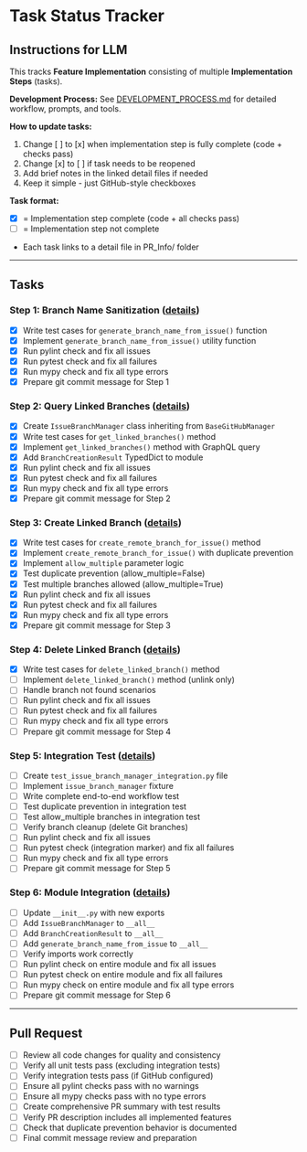 # Task Status Tracker

## Instructions for LLM

This tracks **Feature Implementation** consisting of multiple **Implementation Steps** (tasks).

**Development Process:** See [DEVELOPMENT_PROCESS.md](./DEVELOPMENT_PROCESS.md) for detailed workflow, prompts, and tools.

**How to update tasks:**
1. Change [ ] to [x] when implementation step is fully complete (code + checks pass)
2. Change [x] to [ ] if task needs to be reopened
3. Add brief notes in the linked detail files if needed
4. Keep it simple - just GitHub-style checkboxes

**Task format:**
- [x] = Implementation step complete (code + all checks pass)
- [ ] = Implementation step not complete
- Each task links to a detail file in PR_Info/ folder

---

## Tasks

### Step 1: Branch Name Sanitization ([details](steps/step_1.md))
- [x] Write test cases for `generate_branch_name_from_issue()` function
- [x] Implement `generate_branch_name_from_issue()` utility function
- [x] Run pylint check and fix all issues
- [x] Run pytest check and fix all failures
- [x] Run mypy check and fix all type errors
- [x] Prepare git commit message for Step 1

### Step 2: Query Linked Branches ([details](steps/step_2.md))
- [x] Create `IssueBranchManager` class inheriting from `BaseGitHubManager`
- [x] Write test cases for `get_linked_branches()` method
- [x] Implement `get_linked_branches()` method with GraphQL query
- [x] Add `BranchCreationResult` TypedDict to module
- [x] Run pylint check and fix all issues
- [x] Run pytest check and fix all failures
- [x] Run mypy check and fix all type errors
- [x] Prepare git commit message for Step 2

### Step 3: Create Linked Branch ([details](steps/step_3.md))
- [x] Write test cases for `create_remote_branch_for_issue()` method
- [x] Implement `create_remote_branch_for_issue()` with duplicate prevention
- [x] Implement `allow_multiple` parameter logic
- [x] Test duplicate prevention (allow_multiple=False)
- [x] Test multiple branches allowed (allow_multiple=True)
- [x] Run pylint check and fix all issues
- [x] Run pytest check and fix all failures
- [x] Run mypy check and fix all type errors
- [x] Prepare git commit message for Step 3

### Step 4: Delete Linked Branch ([details](steps/step_4.md))
- [x] Write test cases for `delete_linked_branch()` method
- [ ] Implement `delete_linked_branch()` method (unlink only)
- [ ] Handle branch not found scenarios
- [ ] Run pylint check and fix all issues
- [ ] Run pytest check and fix all failures
- [ ] Run mypy check and fix all type errors
- [ ] Prepare git commit message for Step 4

### Step 5: Integration Test ([details](steps/step_5.md))
- [ ] Create `test_issue_branch_manager_integration.py` file
- [ ] Implement `issue_branch_manager` fixture
- [ ] Write complete end-to-end workflow test
- [ ] Test duplicate prevention in integration test
- [ ] Test allow_multiple branches in integration test
- [ ] Verify branch cleanup (delete Git branches)
- [ ] Run pylint check and fix all issues
- [ ] Run pytest check (integration marker) and fix all failures
- [ ] Run mypy check and fix all type errors
- [ ] Prepare git commit message for Step 5

### Step 6: Module Integration ([details](steps/step_6.md))
- [ ] Update `__init__.py` with new exports
- [ ] Add `IssueBranchManager` to `__all__`
- [ ] Add `BranchCreationResult` to `__all__`
- [ ] Add `generate_branch_name_from_issue` to `__all__`
- [ ] Verify imports work correctly
- [ ] Run pylint check on entire module and fix all issues
- [ ] Run pytest check on entire module and fix all failures
- [ ] Run mypy check on entire module and fix all type errors
- [ ] Prepare git commit message for Step 6

---

## Pull Request

- [ ] Review all code changes for quality and consistency
- [ ] Verify all unit tests pass (excluding integration tests)
- [ ] Verify integration tests pass (if GitHub configured)
- [ ] Ensure all pylint checks pass with no warnings
- [ ] Ensure all mypy checks pass with no type errors
- [ ] Create comprehensive PR summary with test results
- [ ] Verify PR description includes all implemented features
- [ ] Check that duplicate prevention behavior is documented
- [ ] Final commit message review and preparation
